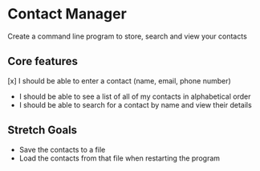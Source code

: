 # Contact Manager

Create a command line program to store, search and view your contacts

## Core features

[x] I should be able to enter a contact (name, email, phone number)
- I should be able to see a list of all of my contacts in alphabetical order
- I should be able to search for a contact by name and view their details

## Stretch Goals

- Save the contacts to a file
- Load the contacts from that file when restarting the program
